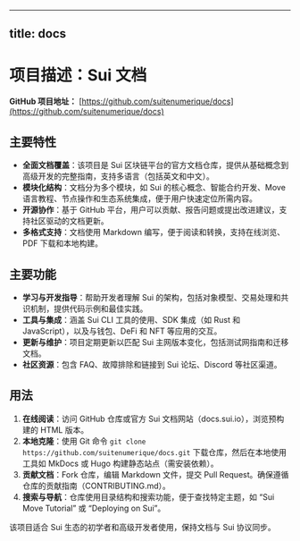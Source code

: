 
---
title: docs
---

# 项目描述：Sui 文档

**GitHub 项目地址：** [https://github.com/suitenumerique/docs](https://github.com/suitenumerique/docs)

## 主要特性
- **全面文档覆盖**：该项目是 Sui 区块链平台的官方文档仓库，提供从基础概念到高级开发的完整指南，支持多语言（包括英文和中文）。
- **模块化结构**：文档分为多个模块，如 Sui 的核心概念、智能合约开发、Move 语言教程、节点操作和生态系统集成，便于用户快速定位所需内容。
- **开源协作**：基于 GitHub 平台，用户可以贡献、报告问题或提出改进建议，支持社区驱动的文档更新。
- **多格式支持**：文档使用 Markdown 编写，便于阅读和转换，支持在线浏览、PDF 下载和本地构建。

## 主要功能
- **学习与开发指导**：帮助开发者理解 Sui 的架构，包括对象模型、交易处理和共识机制，提供代码示例和最佳实践。
- **工具与集成**：涵盖 Sui CLI 工具的使用、SDK 集成（如 Rust 和 JavaScript），以及与钱包、DeFi 和 NFT 等应用的交互。
- **更新与维护**：项目定期更新以匹配 Sui 主网版本变化，包括测试网指南和迁移文档。
- **社区资源**：包含 FAQ、故障排除和链接到 Sui 论坛、Discord 等社区渠道。

## 用法
1. **在线阅读**：访问 GitHub 仓库或官方 Sui 文档网站（docs.sui.io），浏览预构建的 HTML 版本。
2. **本地克隆**：使用 Git 命令 `git clone https://github.com/suitenumerique/docs.git` 下载仓库，然后在本地使用工具如 MkDocs 或 Hugo 构建静态站点（需安装依赖）。
3. **贡献文档**：Fork 仓库，编辑 Markdown 文件，提交 Pull Request。确保遵循仓库的贡献指南（CONTRIBUTING.md）。
4. **搜索与导航**：仓库使用目录结构和搜索功能，便于查找特定主题，如 “Sui Move Tutorial” 或 “Deploying on Sui”。 

该项目适合 Sui 生态的初学者和高级开发者使用，保持文档与 Sui 协议同步。